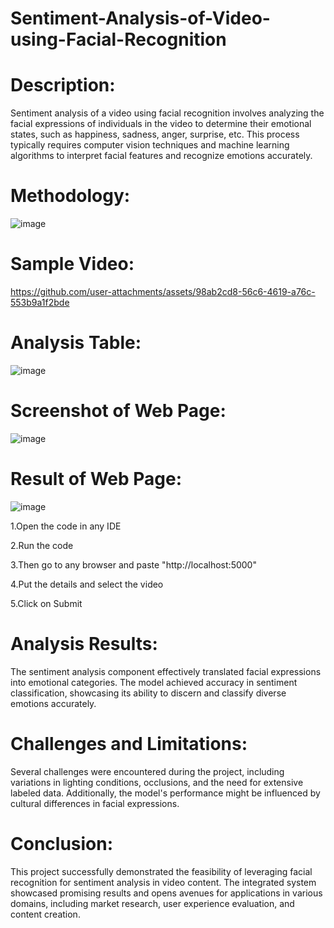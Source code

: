 # Sentiment-Analysis-of-Video-using-Facial-Recognition


# Description:

Sentiment analysis of a video using facial recognition involves analyzing the facial expressions of individuals in the video to determine their emotional states, such as happiness, sadness, anger, surprise, etc. This process typically requires computer vision techniques and machine learning algorithms to interpret facial features and recognize emotions accurately.

# Methodology:


![image](https://github.com/user-attachments/assets/cffbab6b-ca47-4aec-a2e6-ce8e52d5e1be)

# Sample Video:
https://github.com/user-attachments/assets/98ab2cd8-56c6-4619-a76c-553b9a1f2bde
# Analysis Table:

![image](https://github.com/user-attachments/assets/f222b0fc-e98e-4d1c-b1ef-dbb9a34ffd33)

# Screenshot of Web Page:

![image](https://github.com/user-attachments/assets/d855f8e7-f5c5-407f-a7aa-3d8c0add57dd)


# Result of Web Page:

![image](https://github.com/user-attachments/assets/eb1a4b59-d1db-4193-b30b-bd8d7db4ff4d)


1.Open the code in any IDE

2.Run the code

3.Then go to any browser and paste "http://localhost:5000"

4.Put the details and select the video

5.Click on Submit

# Analysis Results:

The sentiment analysis component effectively translated facial expressions into emotional categories. The model achieved accuracy in sentiment classification, showcasing its ability to discern and classify diverse emotions accurately.

# Challenges and Limitations:

Several challenges were encountered during the project, including variations in lighting conditions, occlusions, and the need for extensive labeled data. Additionally, the model's performance might be influenced by cultural differences in facial expressions.

# Conclusion:

This project successfully demonstrated the feasibility of leveraging facial recognition for sentiment analysis in video content. The integrated system showcased promising results and opens avenues for applications in various domains, including market research, user experience evaluation, and content creation.





